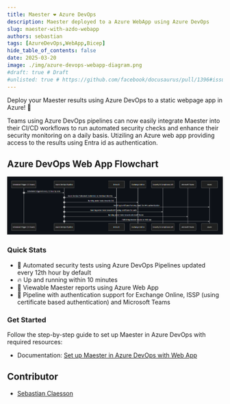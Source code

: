 ```yaml
---
title: Maester ❤️ Azure DevOps
description: Maester deployed to a Azure WebApp using Azure DevOps
slug: maester-with-azdo-webapp
authors: sebastian
tags: [AzureDevOps,WebApp,Bicep]
hide_table_of_contents: false
date: 2025-03-20
image: ./img/azure-devops-webapp-diagram.png
#draft: true # Draft
#unlisted: true # https://github.com/facebook/docusaurus/pull/1396#issuecomment-487561180
---
```


Deploy your Maester results using Azure DevOps to a static webpage app in Azure! 🚀

Teams using Azure DevOps pipelines can now easily integrate Maester into their CI/CD workflows to run automated security checks and enhance their security monitoring on a daily basis.
Utiziling an Azure web app providing access to the results using Entra id as authentication.

<!-- truncate -->

## Azure DevOps Web App Flowchart

![Maester Azure DevOps](img/azure-devops-webapp-diagram.png)

### Quick Stats

- 🚀 Automated security tests using Azure DevOps Pipelines updated every 12th hour by default
- 🔥 Up and running within 10 minutes
- 🤝 Viewable Maester reports using Azure Web App
- 🔐 Pipeline with authentication support for Exchange Online, ISSP (using certificate based authentication) and Microsoft Teams

### Get Started

Follow the step-by-step guide to set up Maester in Azure DevOps with required resources:

- Documentation: [Set up Maester in Azure DevOps with Web App](/docs/monitoring/azure-devops-web-app-bicep)

## Contributor

- [Sebastian Claesson](/blog/authors/sebastian)
